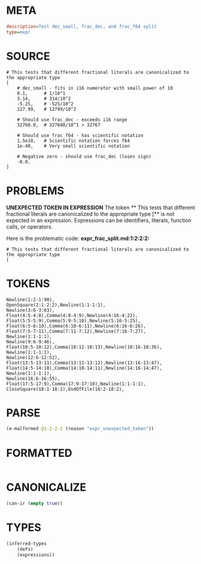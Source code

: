 # META
~~~ini
description=Test dec_small, frac_dec, and frac_f64 split
type=expr
~~~
# SOURCE
~~~roc
# This tests that different fractional literals are canonicalized to the appropriate type
[
    # dec_small - fits in i16 numerator with small power of 10
    0.1,      # 1/10^1
    3.14,     # 314/10^2
    -5.25,    # -525/10^2
    127.99,   # 12799/10^2
    
    # Should use frac_dec - exceeds i16 range
    32768.0,  # 327680/10^1 > 32767
    
    # Should use frac_f64 - has scientific notation
    1.5e10,   # Scientific notation forces f64
    1e-40,    # Very small scientific notation
    
    # Negative zero - should use frac_dec (loses sign)
    -0.0,
]
~~~
# PROBLEMS
**UNEXPECTED TOKEN IN EXPRESSION**
The token ** This tests that different fractional literals are canonicalized to the appropriate type
[** is not expected in an expression.
Expressions can be identifiers, literals, function calls, or operators.

Here is the problematic code:
**expr_frac_split.md:1:2:2:2:**
```roc
# This tests that different fractional literals are canonicalized to the appropriate type
[
```


# TOKENS
~~~zig
Newline(1:2-1:90),
OpenSquare(2:1-2:2),Newline(1:1-1:1),
Newline(3:6-3:63),
Float(4:5-4:8),Comma(4:8-4:9),Newline(4:16-4:23),
Float(5:5-5:9),Comma(5:9-5:10),Newline(5:16-5:25),
Float(6:5-6:10),Comma(6:10-6:11),Newline(6:16-6:26),
Float(7:5-7:11),Comma(7:11-7:12),Newline(7:16-7:27),
Newline(1:1-1:1),
Newline(9:6-9:46),
Float(10:5-10:12),Comma(10:12-10:13),Newline(10:16-10:36),
Newline(1:1-1:1),
Newline(12:6-12:52),
Float(13:5-13:11),Comma(13:11-13:12),Newline(13:16-13:47),
Float(14:5-14:10),Comma(14:10-14:11),Newline(14:16-14:47),
Newline(1:1-1:1),
Newline(16:6-16:55),
Float(17:5-17:9),Comma(17:9-17:10),Newline(1:1-1:1),
CloseSquare(18:1-18:2),EndOfFile(18:2-18:2),
~~~
# PARSE
~~~clojure
(e-malformed @1-2-2-2 (reason "expr_unexpected_token"))
~~~
# FORMATTED
~~~roc

~~~
# CANONICALIZE
~~~clojure
(can-ir (empty true))
~~~
# TYPES
~~~clojure
(inferred-types
	(defs)
	(expressions))
~~~